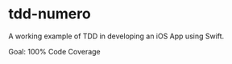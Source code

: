 # tdd-numero
A working example of TDD in developing an iOS App using Swift.

Goal: 100% Code Coverage
